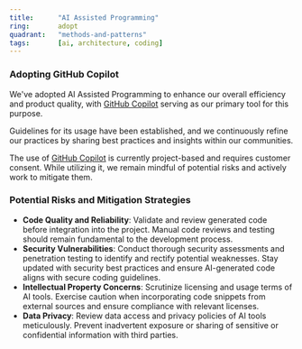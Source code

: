```yaml
---
title:      "AI Assisted Programming"
ring:       adopt
quadrant:   "methods-and-patterns"
tags:       [ai, architecture, coding]
---
```


### Adopting GitHub Copilot

We've adopted AI Assisted Programming to enhance our overall efficiency and product quality, with [GitHub Copilot](/tools/github-copilot/) serving as our primary tool for this purpose.

Guidelines for its usage have been established, and we continuously refine our practices by sharing best practices and insights within our communities.

The use of [GitHub Copilot](/tools/github-copilot/) is currently project-based and requires customer consent. While utilizing it, we remain mindful of potential risks and actively work to mitigate them.

### Potential Risks and Mitigation Strategies

- **Code Quality and Reliability**: Validate and review generated code before integration into the project. Manual code reviews and testing should remain fundamental to the development process.
- **Security Vulnerabilities**: Conduct thorough security assessments and penetration testing to identify and rectify potential weaknesses. Stay updated with security best practices and ensure AI-generated code aligns with secure coding guidelines.
- **Intellectual Property Concerns**: Scrutinize licensing and usage terms of AI tools. Exercise caution when incorporating code snippets from external sources and ensure compliance with relevant licenses.
- **Data Privacy**: Review data access and privacy policies of AI tools meticulously. Prevent inadvertent exposure or sharing of sensitive or confidential information with third parties.
